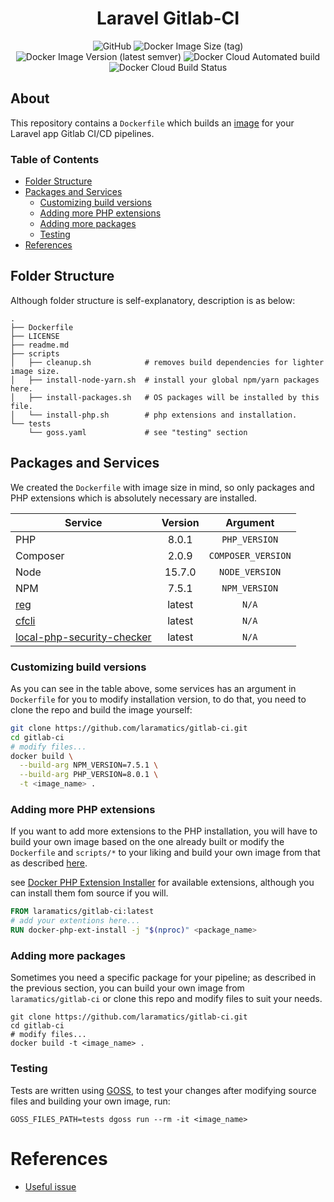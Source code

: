 <div align="center">

# Laravel Gitlab-CI

![GitHub](https://img.shields.io/github/license/laramatics/gitlab-ci)
![Docker Image Size (tag)](https://img.shields.io/docker/image-size/laramatics/gitlab-ci/latest)
![Docker Image Version (latest semver)](https://img.shields.io/docker/v/laramatics/gitlab-ci)
![Docker Cloud Automated build](https://img.shields.io/docker/cloud/automated/laramatics/gitlab-ci)
![Docker Cloud Build Status](https://img.shields.io/docker/cloud/build/laramatics/gitlab-ci)

</div>

## About

This repository contains a `Dockerfile` which builds an [image](https://hub.docker.com/r/laramatics/gitlab-ci)
for your Laravel app Gitlab CI/CD pipelines.

### Table of Contents

- [Folder Structure](#folder-structure)
- [Packages and Services](#packages-and-services)
    - [Customizing build versions](#customizing-build-versions)
    - [Adding more PHP extensions](#adding-more-php-extensions)
    - [Adding more packages](#adding-more-packages)
    - [Testing](#testing)
- [References](#references)

## Folder Structure

Although folder structure is self-explanatory, description is as below:

```
.
├── Dockerfile
├── LICENSE
├── readme.md
├── scripts
│   ├── cleanup.sh            # removes build dependencies for lighter image size.
│   ├── install-node-yarn.sh  # install your global npm/yarn packages here.
│   ├── install-packages.sh   # OS packages will be installed by this file.
│   └── install-php.sh        # php extensions and installation.
└── tests
    └── goss.yaml             # see "testing" section
```

## Packages and Services

We created the `Dockerfile` with image size in mind, so only packages and PHP extensions which is absolutely necessary
are installed.

|Service|Version|Argument|
|---|:---:|:---:|
|PHP|8.0.1|`PHP_VERSION`|
|Composer|2.0.9|`COMPOSER_VERSION`|
|Node|15.7.0|`NODE_VERSION`|
|NPM|7.5.1|`NPM_VERSION`|
|[reg](https://github.com/genuinetools/reg)|latest|`N/A`|
|[cfcli](https://github.com/danielpigott/cloudflare-cli)|latest|`N/A`|
|[local-php-security-checker](https://github.com/fabpot/local-php-security-checker)|latest|`N/A`|

### Customizing build versions

As you can see in the table above, some services has an argument in `Dockerfile` for you to modify installation version,
to do that, you need to clone the repo and build the image yourself:

```bash
git clone https://github.com/laramatics/gitlab-ci.git
cd gitlab-ci
# modify files...
docker build \
  --build-arg NPM_VERSION=7.5.1 \
  --build-arg PHP_VERSION=8.0.1 \
  -t <image_name> .
```

### Adding more PHP extensions

If you want to add more extensions to the PHP installation, you will have to build your own image based on the one
already built or modify the `Dockerfile` and `scripts/*` to your liking and build your own image from that as
described [here](#adding-more-packages).

see [Docker PHP Extension Installer](https://github.com/mlocati/docker-php-extension-installer)
for available extensions, although you can install them fom source if you will.

```dockerfile
FROM laramatics/gitlab-ci:latest
# add your extentions here...
RUN docker-php-ext-install -j "$(nproc)" <package_name>
```

### Adding more packages

Sometimes you need a specific package for your pipeline; as described in the previous section, you can build your own
image from `laramatics/gitlab-ci` or clone this repo and modify files to suit your needs.

```shell
git clone https://github.com/laramatics/gitlab-ci.git
cd gitlab-ci
# modify files...
docker build -t <image_name> .
```

### Testing

Tests are written using [GOSS](https://github.com/aelsabbahy/goss/tree/master/extras/dcgoss), to test your changes after
modifying source files and building your own image, run:

```shell
GOSS_FILES_PATH=tests dgoss run --rm -it <image_name>
```

# References

- [Useful issue](https://github.com/docker-library/php/issues/1049)